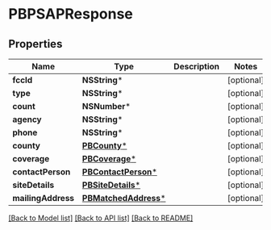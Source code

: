 # PBPSAPResponse

## Properties
Name | Type | Description | Notes
------------ | ------------- | ------------- | -------------
**fccId** | **NSString*** |  | [optional] 
**type** | **NSString*** |  | [optional] 
**count** | **NSNumber*** |  | [optional] 
**agency** | **NSString*** |  | [optional] 
**phone** | **NSString*** |  | [optional] 
**county** | [**PBCounty***](PBCounty.md) |  | [optional] 
**coverage** | [**PBCoverage***](PBCoverage.md) |  | [optional] 
**contactPerson** | [**PBContactPerson***](PBContactPerson.md) |  | [optional] 
**siteDetails** | [**PBSiteDetails***](PBSiteDetails.md) |  | [optional] 
**mailingAddress** | [**PBMatchedAddress***](PBMatchedAddress.md) |  | [optional] 

[[Back to Model list]](../README.md#documentation-for-models) [[Back to API list]](../README.md#documentation-for-api-endpoints) [[Back to README]](../README.md)


